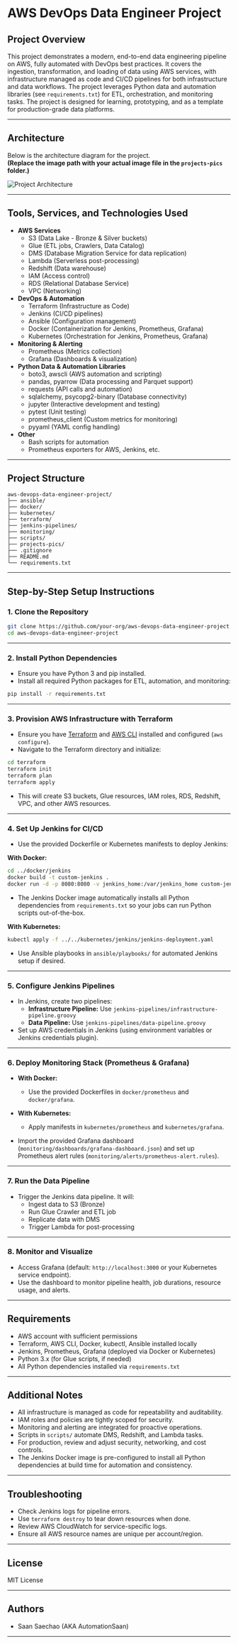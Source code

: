 # AWS DevOps Data Engineer Project

## Project Overview

This project demonstrates a modern, end-to-end data engineering pipeline on AWS, fully automated with DevOps best practices. It covers the ingestion, transformation, and loading of data using AWS services, with infrastructure managed as code and CI/CD pipelines for both infrastructure and data workflows. The project leverages Python data and automation libraries (see `requirements.txt`) for ETL, orchestration, and monitoring tasks. The project is designed for learning, prototyping, and as a template for production-grade data platforms.

---

## Architecture

Below is the architecture diagram for the project.  
**(Replace the image path with your actual image file in the `projects-pics` folder.)**

![Project Architecture](projects-pics/architecture-2.png)

---

## Tools, Services, and Technologies Used

- **AWS Services**
  - S3 (Data Lake - Bronze & Silver buckets)
  - Glue (ETL jobs, Crawlers, Data Catalog)
  - DMS (Database Migration Service for data replication)
  - Lambda (Serverless post-processing)
  - Redshift (Data warehouse)
  - IAM (Access control)
  - RDS (Relational Database Service)
  - VPC (Networking)
- **DevOps & Automation**
  - Terraform (Infrastructure as Code)
  - Jenkins (CI/CD pipelines)
  - Ansible (Configuration management)
  - Docker (Containerization for Jenkins, Prometheus, Grafana)
  - Kubernetes (Orchestration for Jenkins, Prometheus, Grafana)
- **Monitoring & Alerting**
  - Prometheus (Metrics collection)
  - Grafana (Dashboards & visualization)
- **Python Data & Automation Libraries**
  - boto3, awscli (AWS automation and scripting)
  - pandas, pyarrow (Data processing and Parquet support)
  - requests (API calls and automation)
  - sqlalchemy, psycopg2-binary (Database connectivity)
  - jupyter (Interactive development and testing)
  - pytest (Unit testing)
  - prometheus_client (Custom metrics for monitoring)
  - pyyaml (YAML config handling)
- **Other**
  - Bash scripts for automation
  - Prometheus exporters for AWS, Jenkins, etc.

---

## Project Structure

```
aws-devops-data-engineer-project/
├── ansible/
├── docker/
├── kubernetes/
├── terraform/
├── jenkins-pipelines/
├── monitoring/
├── scripts/
├── projects-pics/
├── .gitignore
├── README.md
└── requirements.txt
```

---

## Step-by-Step Setup Instructions

### 1. **Clone the Repository**

```bash
git clone https://github.com/your-org/aws-devops-data-engineer-project.git
cd aws-devops-data-engineer-project
```

---

### 2. **Install Python Dependencies**

- Ensure you have Python 3 and pip installed.
- Install all required Python packages for ETL, automation, and monitoring:

```bash
pip install -r requirements.txt
```

---

### 3. **Provision AWS Infrastructure with Terraform**

- Ensure you have [Terraform](https://www.terraform.io/downloads.html) and [AWS CLI](https://docs.aws.amazon.com/cli/latest/userguide/getting-started-install.html) installed and configured (`aws configure`).
- Navigate to the Terraform directory and initialize:

```bash
cd terraform
terraform init
terraform plan
terraform apply
```

- This will create S3 buckets, Glue resources, IAM roles, RDS, Redshift, VPC, and other AWS resources.

---

### 4. **Set Up Jenkins for CI/CD**

- Use the provided Dockerfile or Kubernetes manifests to deploy Jenkins:

**With Docker:**
```bash
cd ../docker/jenkins
docker build -t custom-jenkins .
docker run -d -p 8080:8080 -v jenkins_home:/var/jenkins_home custom-jenkins
```
  - The Jenkins Docker image automatically installs all Python dependencies from `requirements.txt` so your jobs can run Python scripts out-of-the-box.

**With Kubernetes:**
```bash
kubectl apply -f ../../kubernetes/jenkins/jenkins-deployment.yaml
```

- Use Ansible playbooks in `ansible/playbooks/` for automated Jenkins setup if desired.

---

### 5. **Configure Jenkins Pipelines**

- In Jenkins, create two pipelines:
  - **Infrastructure Pipeline:** Use `jenkins-pipelines/infrastructure-pipeline.groovy`
  - **Data Pipeline:** Use `jenkins-pipelines/data-pipeline.groovy`
- Set up AWS credentials in Jenkins (using environment variables or Jenkins credentials plugin).

---

### 6. **Deploy Monitoring Stack (Prometheus & Grafana)**

- **With Docker:**
  - Use the provided Dockerfiles in `docker/prometheus` and `docker/grafana`.
- **With Kubernetes:**
  - Apply manifests in `kubernetes/prometheus` and `kubernetes/grafana`.

- Import the provided Grafana dashboard (`monitoring/dashboards/grafana-dashboard.json`) and set up Prometheus alert rules (`monitoring/alerts/prometheus-alert.rules`).

---

### 7. **Run the Data Pipeline**

- Trigger the Jenkins data pipeline. It will:
  - Ingest data to S3 (Bronze)
  - Run Glue Crawler and ETL job
  - Replicate data with DMS
  - Trigger Lambda for post-processing

---

### 8. **Monitor and Visualize**

- Access Grafana (default: `http://localhost:3000` or your Kubernetes service endpoint).
- Use the dashboard to monitor pipeline health, job durations, resource usage, and alerts.

---

## Requirements

- AWS account with sufficient permissions
- Terraform, AWS CLI, Docker, kubectl, Ansible installed locally
- Jenkins, Prometheus, Grafana (deployed via Docker or Kubernetes)
- Python 3.x (for Glue scripts, if needed)
- All Python dependencies installed via `requirements.txt`

---

## Additional Notes

- All infrastructure is managed as code for repeatability and auditability.
- IAM roles and policies are tightly scoped for security.
- Monitoring and alerting are integrated for proactive operations.
- Scripts in `scripts/` automate DMS, Redshift, and Lambda tasks.
- For production, review and adjust security, networking, and cost controls.
- The Jenkins Docker image is pre-configured to install all Python dependencies at build time for automation and consistency.

---

## Troubleshooting

- Check Jenkins logs for pipeline errors.
- Use `terraform destroy` to tear down resources when done.
- Review AWS CloudWatch for service-specific logs.
- Ensure all AWS resource names are unique per account/region.

---

## License

MIT License

---

## Authors

- Saan Saechao (AKA AutomationSaan)

---